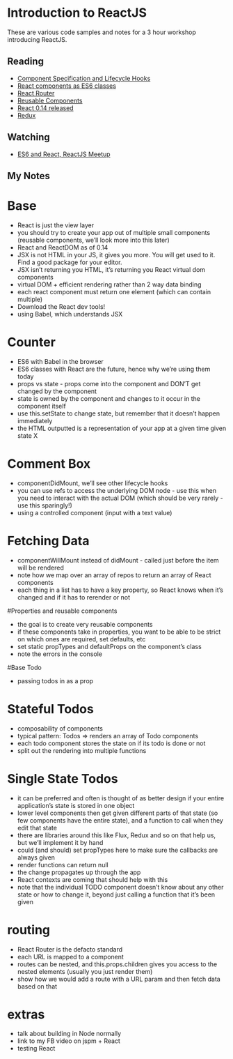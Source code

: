 # Introduction to ReactJS

These are various code samples and notes for a 3 hour workshop introducing ReactJS.

## Reading

- [Component Specification and Lifecycle Hooks](https://facebook.github.io/react/docs/component-specs.html)
- [React components as ES6 classes](https://facebook.github.io/react/docs/reusable-components.html#es6-classes)
- [React Router](https://github.com/rackt/react-router)
- [Reusable Components](https://facebook.github.io/react/docs/reusable-components.html)
- [React 0.14 released](https://facebook.github.io/react/blog/2015/10/07/react-v0.14.html)
- [Redux](http://rackt.github.io/redux/)

## Watching

- [ES6 and React, ReactJS Meetup](https://www.youtube.com/watch?v=NpMnRifyGyw)

## My Notes

# Base
- React is just the view layer
- you should try to create your app out of multiple small components (reusable components, we’ll look more into this later)
- React and ReactDOM as of 0.14
- JSX is not HTML in your JS, it gives you more. You will get used to it. Find a good package for your editor.
- JSX isn’t returning you HTML, it’s returning you React virtual dom components
- virtual DOM + efficient rendering rather than 2 way data binding
- each react component must return one element (which can contain multiple)
- Download the React dev tools!
- using Babel, which understands JSX

# Counter
- ES6 with Babel in the browser
- ES6 classes with React are the future, hence why we’re using them today
- props vs state - props come into the component and DON’T get changed by the component
- state is owned by the component and changes to it occur in the component itself
- use this.setState to change state, but remember that it doesn’t happen immediately
- the HTML outputted is a representation of your app at a given time given state X

# Comment Box
- componentDidMount, we’ll see other lifecycle hooks
- you can use refs to access the underlying DOM node - use this when you need to interact with the actual DOM (which should be very rarely - use this sparingly!)
- using a controlled component (input with a text value)

# Fetching Data
- componentWillMount instead of didMount - called just before the item will be rendered
- note how we map over an array of repos to return an array of React components
- each thing in a list has to have a key property, so React knows when it’s changed and if it has to rerender or not

#Properties and reusable components
- the goal is to create very reusable components
- if these components take in properties, you want to be able to be strict on which ones are required, set defaults, etc
- set static propTypes and defaultProps on the component’s class
- note the errors in the console

#Base Todo
- passing todos in as a prop

# Stateful Todos
- composability of components
- typical pattern: Todos => renders an array of Todo components
- each todo component stores the state on if its todo is done or not
- split out the rendering into multiple functions

# Single State Todos
- it can be preferred and often is thought of as better design if your entire application’s state is stored in one object
- lower level components then get given different parts of that state (so few components have the entire state), and a function to call when they edit that state
- there are libraries around this like Flux, Redux and so on that help us, but we’ll implement it by hand
- could (and should) set propTypes here to make sure the callbacks are always given
- render functions can return null
- the change propagates up through the app
- React contexts are coming that should help with this 
- note that the individual TODO component doesn’t know about any other state or how to change it, beyond just calling a function that it’s been given

# routing
- React Router is the defacto standard
- each URL is mapped to a component
- routes can be nested, and this.props.children gives you access to the nested elements (usually you just render them)
- show how we would add a route with a URL param and then fetch data based on that

# extras
- talk about building in Node normally
- link to my FB video on jspm + React
- testing React
